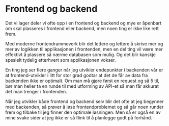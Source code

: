 # Frontend og backend

Det vi lager deler vi ofte opp i en frontend og backend og mye er åpenbart om skal plasseres i frontend eller backend, men noen ting er ikke like rett frem.

Med moderne frontendrammeverk blir det lettere og lettere å skrive mer og mer av logikken til applikasjonen i frontenden, men en del ting vil være mer effektivt å plassere så nærme databasen som mulig. Og det blir kanskje spesielt tydelig etterhvert
som applikasjonen vokser.

En ting jeg ser flere ganger når jeg utvikler endepunkter i backenden vår er at frontend-utvikler i litt for stor grad godtar at det de får av data fra backenden ikke er optimalt. Om man må gjøre først en request og så 5 til, bør man heller ta en runde til med utforming av API-et så man får akkurat det man trenger i frontenden. 

Når jeg utvikler både frontend og backend selv blir det ofte at jeg begynner med backenden, så prøver å løse frontendproblemet og så går noen runder frem og tilbake til jeg finner den optimale løsningen. Men så er også en av mine svake sider at jeg ikke er så flink til å planlegge godt på forhånd.
